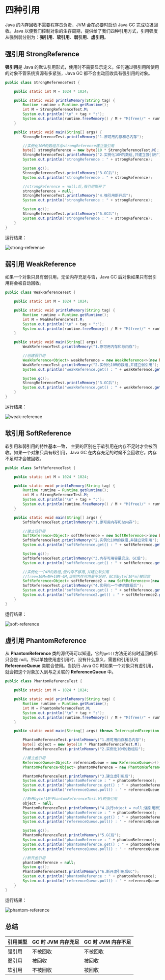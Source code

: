 # 四种引用

Java 的内存回收不需要程序员负责，JVM 会在必要时启动 Java GC 完成垃圾回收。Java 以便我们控制对象的生存周期，提供给了我们四种引用方式，引用强度从强到弱分别为：**强引用**、**软引用**、**弱引用**、**虚引用**。 

## 强引用 StrongReference

**强引用**是 Java 的默认引用形式，使用时不需要显示定义。任何通过强引用所使用的对象不管系统资源有多紧张，Java GC 都不会主动回收具有强引用的对象。

```java
public class StrongReferenceTest {

    public static int M = 1024 * 1024;

    public static void printlnMemory(String tag) {
        Runtime runtime = Runtime.getRuntime();
        int M = StrongReferenceTest.M;
        System.out.println("\n" + tag + ":");
        System.out.println(runtime.freeMemory() / M + "M(free)/" + runtime.totalMemory() / M + "M(total)");
    }

    public static void main(String[] args) {
        StrongReferenceTest.printlnMemory("1.原可用内存和总内存");

        //实例化10M的数组并与strongReference建立强引用
        byte[] strongReference = new byte[10 * StrongReferenceTest.M];
        StrongReferenceTest.printlnMemory("2.实例化10M的数组,并建立强引用");
        System.out.println("strongReference : " + strongReference);

        System.gc();
        StrongReferenceTest.printlnMemory("3.GC后");
        System.out.println("strongReference : " + strongReference);

        //strongReference = null;后,强引用断开了
        strongReference = null;
        StrongReferenceTest.printlnMemory("4.强引用断开后");
        System.out.println("strongReference : " + strongReference);

        System.gc();
        StrongReferenceTest.printlnMemory("5.GC后");
        System.out.println("strongReference : " + strongReference);
    }
}
```

运行结果：

![strong-reference](../../attachments/Java/001-strong-reference.png)

## 弱引用 WeakReference

如果一个对象只具有弱引用，无论内存充足与否，Java GC 后对象如果只有弱引用将会被自动回收。

```java
public class WeakReferenceTest {

    public static int M = 1024 * 1024;

    public static void printlnMemory(String tag) {
        Runtime runtime = Runtime.getRuntime();
        int M = WeakReferenceTest.M;
        System.out.println("\n" + tag + ":");
        System.out.println(runtime.freeMemory() / M + "M(free)/" + runtime.totalMemory() / M + "M(total)");
    }

    public static void main(String[] args) {
        WeakReferenceTest.printlnMemory("1.原可用内存和总内存");

        //创建弱引用
        WeakReference<Object> weakReference = new WeakReference<>(new byte[10 * WeakReferenceTest.M]);
        WeakReferenceTest.printlnMemory("2.实例化10M的数组,并建立弱引用");
        System.out.println("weakReference.get() : " + weakReference.get());

        System.gc();
        StrongReferenceTest.printlnMemory("3.GC后");
        System.out.println("weakReference.get() : " + weakReference.get());
    }
}
```

运行结果：

![weak-reference](../../attachments/Java/001-weak-reference.png)

## 软引用 SoftReference

软引用和弱引用的特性基本一致， 主要的区别在于软引用在内存不足时才会被回收。如果一个对象只具有软引用，Java GC 在内存充足的时候不会回收它，内存不足时才会被回收。

```java
public class SoftReferenceTest {

    public static int M = 1024 * 1024;

    public static void printlnMemory(String tag) {
        Runtime runtime = Runtime.getRuntime();
        int M = StrongReferenceTest.M;
        System.out.println("\n" + tag + ":");
        System.out.println(runtime.freeMemory() / M + "M(free)/" + runtime.totalMemory() / M + "M(total)");
    }

    public static void main(String[] args) {
        SoftReferenceTest.printlnMemory("1.原可用内存和总内存");

        //建立软引用
        SoftReference<Object> softReference = new SoftReference<>(new byte[10 * SoftReferenceTest.M]);
        SoftReferenceTest.printlnMemory("2.实例化10M的数组,并建立软引用");
        System.out.println("softReference.get() : " + softReference.get());

        System.gc();
        SoftReferenceTest.printlnMemory("3.内存可用容量充足，GC后");
        System.out.println("softReference.get() : " + softReference.get());

        //实例化一个4M的数组,使内存不够用,并建立软引用
        //free=10M=4M+10M-4M,证明内存可用量不足时，GC后byte[10*m]被回收
        SoftReference<Object> softReference2 = new SoftReference<>(new byte[4 * SoftReferenceTest.M]);
        SoftReferenceTest.printlnMemory("4.实例化一个4M的数组后");
        System.out.println("softReference.get() : " + softReference.get());
        System.out.println("softReference2.get() : " + softReference2.get());
    }
}
```

运行结果：

![soft-reference](../../attachments/Java/001-soft-reference.png)

## 虚引用 PhantomReference

从 **PhantomReference** 类的源代码可以知道，它的`get()`方法无论何时返回的都只会是 null。所以单独使用虚引用时，没有什么意义，需要和引用队列 **ReferenceQueue** 类联合使用。当执行 Java GC 时如果一个对象只有虚引用，就会把这个对象加入到与之关联的 **ReferenceQueue** 中。

```java
public class PhantomReferenceTest {

    public static int M = 1024 * 1024;

    public static void printlnMemory(String tag) {
        Runtime runtime = Runtime.getRuntime();
        int M = PhantomReferenceTest.M;
        System.out.println("\n" + tag + ":");
        System.out.println(runtime.freeMemory() / M + "M(free)/" + runtime.totalMemory() / M + "M(total)");
    }

    public static void main(String[] args) throws InterruptedException {

        PhantomReferenceTest.printlnMemory("1.原可用内存和总内存");
        byte[] object = new byte[10 * PhantomReferenceTest.M];
        PhantomReferenceTest.printlnMemory("2.实例化10M的数组后");

        //建立虚引用
        ReferenceQueue<Object> referenceQueue = new ReferenceQueue<>();
        PhantomReference<Object> phantomReference = new PhantomReference<>(object, referenceQueue);

        PhantomReferenceTest.printlnMemory("3.建立虚引用后");
        System.out.println("phantomReference : " + phantomReference);
        System.out.println("phantomReference.get() : " + phantomReference.get());
        System.out.println("referenceQueue.poll() : " + referenceQueue.poll());

        //断开byte[10*PhantomReferenceTest.M]的强引用
        object = null;
        PhantomReferenceTest.printlnMemory("4.执行object = null;强引用断开后");
        System.out.println("phantomReference : " + phantomReference);
        System.out.println("phantomReference.get() : " + phantomReference.get());
        System.out.println("referenceQueue.poll() : " + referenceQueue.poll());

        System.gc();
        PhantomReferenceTest.printlnMemory("5.GC后");
        System.out.println("phantomReference : " + phantomReference);
        System.out.println("phantomReference.get() : " + phantomReference.get());
        System.out.println("referenceQueue.poll() : " + referenceQueue.poll());

        //断开虚引用
        phantomReference = null;
        System.gc();
        PhantomReferenceTest.printlnMemory("6.断开虚引用后GC");
        System.out.println("phantomReference : " + phantomReference);
        System.out.println("referenceQueue.poll() : " + referenceQueue.poll());
    }
}
```

运行结果：

![phantom-reference](../../attachments/Java/001-phantom-reference.png)

## 总结

| 引用类型 | GC 时 JVM 内存充足 | GC 时 JVM 内存不足 |
| -------- | ------------------ | ------------------ |
| 强引用   | 不被回收           | 不被回收           |
| 弱引用   | 被回收             | 被回收             |
| 软引用   | 不被回收           | 被回收             |